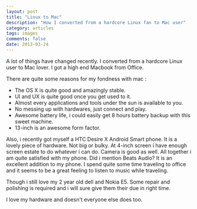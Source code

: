```yaml
---
layout: post
title: "Linux to Mac"
description: "How I converted from a hardcore Linux fan to Mac user"
category: articles
tags: images
comments: false
date: 2013-03-24
---
```


A lot of things have changed recently. I converted from a hardcore Linux user
to Mac lover. I got a high end Macbook from Office.

There are quite some reasons for my fondness with mac :

- The OS X is quite good and amazingly stable.
- UI and UX is quite good once you get used to it.
- Almost every applications and tools under the sun is available to you.
- No messing up with hardwares, just connect and play.
- Awesome battery life, i could easily get 8 hours battery backup with this sweet machine.
- 13-inch is an awesome form factor.


Also, i recently got myself a HTC Desire X Android Smart phone.
It is a lovely piece of hardware. Not big or bulky. At 4-inch screen
i have enough screen estate to do whatever i can do. Camera is good as well.
All together i am quite satisfied with my phone. Did i mention Beats Audio?
It is an excellent addition to my phone. I spend quite some time traveling
to office and it seems to be a great feeling to listen to music while traveling.


Though i still love my 2 year old dell and Nokia E5.
Some repair and polishing is required and i will sure give them their due in right time.

I love my hardware and doesn't everyone else does too.
